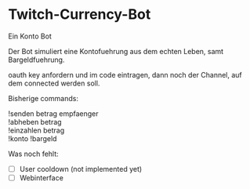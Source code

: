 # Twitch-Currency-Bot
Ein Konto Bot

Der Bot simuliert eine Kontofuehrung aus dem echten Leben, samt Bargeldfuehrung.



oauth key anfordern und im code eintragen, dann noch der Channel, auf dem connected werden soll. 


Bisherige commands:

!senden betrag empfaenger                      
!abheben betrag                                 
!einzahlen betrag                              
!konto
!bargeld

Was noch fehlt:
- [ ] User cooldown (not implemented yet)
- [ ] Webinterface

